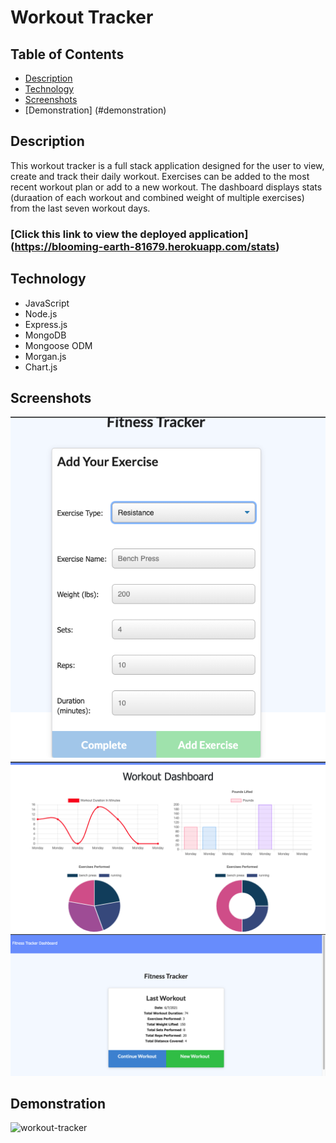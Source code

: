 # Workout Tracker

## Table of Contents
* [Description](#description)
* [Technology](#technology)
* [Screenshots](#screenshots)
* [Demonstration] (#demonstration)

## Description
This workout tracker is a full stack application designed for the user to view, create and track their daily workout.  Exercises can be added to the most recent workout plan or add to a new workout.  The dashboard displays stats (duraation of each workout and combined weight of multiple exercises) from the last seven workout days.

### [Click this link to view the deployed application] (https://blooming-earth-81679.herokuapp.com/stats) 

## Technology
* JavaScript
* Node.js
* Express.js
* MongoDB
* Mongoose ODM
* Morgan.js
* Chart.js

## Screenshots

![workout-tracker](assets/enter-workout.png)
![workout-tracker](assets/dashboard.png)
![workout-tracker](assets/workout-tracker.png)

## Demonstration
![workout-tracker](assets/workout-tracker.gif)
